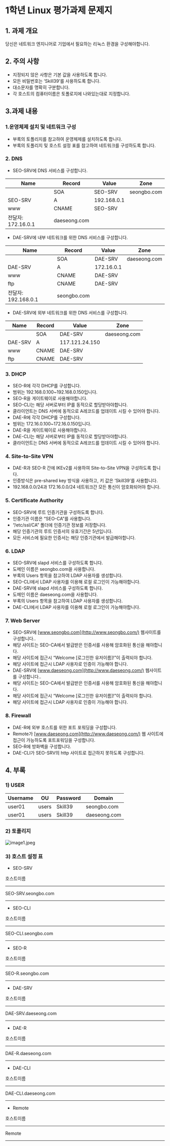 # 1학년 Linux 평가과제 문제지

## 1. 과제 개요

당신은 네트워크 엔지니어로 기업에서 필요하는 리눅스 환경을 구성해야합니다.

## 2. 주의 사항

- 지정되지 않은 사항은 기본 값을 사용하도록 합니다.
- 모든 비밀번호는 ‘Skill39’를 사용하도록 합니다.
- 대소문자를 명확히 구분합니다.
- 각 호스트의 컴퓨터이름은 토폴로지에 나와있는대로 지정합니다.

## 3.과제 내용

### 1.운영체제 설치 및 네트워크 구성

- 부록의 토폴리지를 참고하여 운영체제를 설치하도록 합니다.
- 부록의 토폴리지 및 호스트 설정 표를 참고하여 네트워크를 구성하도록 합니다.

### 2. **DNS**

- SEO-SRV에 DNS 서비스를 구성합니다.

| Name | Record | Value | Zone |
| --- | --- | --- | --- |
|  | SOA | SEO-SRV | seongbo.com |
| SEO-SRV | A | 192.168.0.1 |  |
| www | CNAME | SEO-SRV |  |
| 전달자: 172.16.0.1 | daeseong.com |  |  |
- DAE-SRV에 내부 네트워크를 위한 DNS 서비스를 구성합니다.

| Name | Record | Value | Zone |
| --- | --- | --- | --- |
|  | SOA | DAE-SRV | daeseong.com |
| DAE-SRV | A | 172.16.0.1 |  |
| www | CNAME | DAE-SRV |  |
| ftp | CNAME | DAE-SRV |  |
| 전달자: 192.168.0.1 | seongbo.com |  |  |
- DAE-SRV에 외부 네트워크를 위한 DNS 서비스를 구성합니다.

| Name | Record | Value | Zone |
| --- | --- | --- | --- |
|  | SOA | DAE-SRV | daeseong.com |
| DAE-SRV | A | 117.121.24.150 |  |
| www | CNAME | DAE-SRV |  |
| ftp | CNAME | DAE-SRV |  |

### 3. **DHCP**

- SEO-R에 각각 DHCP를 구성합니다.
- 범위는 192.168.0.100~192.168.0.150입니다.
- SEO-R을 게이트웨이로 사용해야합니다.
- SEO-CLI는 해당 서버로부터 IP를 동적으로 할당받아야합니다.
- 클라이언트는 DNS 서버에 동적으로 A레코드를 업데이트 시킬 수 있어야 합니다.
- DAE-R에 각각 DHCP를 구성합니다.
- 범위는 172.16.0.100~172.16.0.150입니다.
- DAE-R을 게이트웨이로 사용해야합니다.
- DAE-CLI는 해당 서버로부터 IP를 동적으로 할당받아야합니다.
- 클라이언트는 DNS 서버에 동적으로 A레코드를 업데이트 시킬 수 있어야 합니다.

### 4. **Site-to-Site VPN**

- DAE-R과 SEO-R 간에 IKEv2를 사용하여 Site-to-Site VPN을 구성하도록 합니다.
- 인증방식은 pre-shared key 방식을 사용하고, 키 값은 ‘Skill39’를 사용합니다.
- 192.168.0.0/24과 172.16.0.0/24 네트워크간 모든 통신이 암호화되어야 합니다.

### 5. **Certificate Authority**

- SEO-SRV에 루트 인증기관을 구성하도록 합니다.
- 인증기관 이름은 “SEO-CA”를 사용합니다.
- “/etc/ssl/CA” 폴더에 인증기관 정보를 저장합니다.
- 해당 인증기관의 루트 인증서의 유효기간은 5년입니다.
- 모든 서비스에 필요한 인증서는 해당 인증기관에서 발급해야합니다.

### 6. **LDAP**

- SEO-SRV에 slapd 서비스를 구성하도록 합니다.
- 도메인 이름은 seongbo.com을 사용합니다.
- 부록의 Users 항목을 참고하여 LDAP 사용자를 생성합니다.
- SEO-CLI에서 LDAP 사용자를 이용해 로컬 로그인이 가능해야합니다.
- DAE-SRV에 slapd 서비스를 구성하도록 합니다.
- 도메인 이름은 daeseong.com을 사용합니다.
- 부록의 Users 항목을 참고하여 LDAP 사용자를 생성합니다.
- DAE-CLI에서 LDAP 사용자를 이용해 로컬 로그인이 가능해야합니다.

### 7. **Web Server**

- SEO-SRV에 [www.seongbo.com](http://www.seongbo.com/) 웹사이트를 구성합니다..
- 해당 사이트는 SEO-CA에서 발급받은 인증서를 사용해 암호화된 통신을 해야합니다.
- 해당 사이트에 접근시 “Welcome [로그인한 유저이름]!”이 출력되야 합니다.
- 해당 사이트에 접근시 LDAP 사용자로 인증이 가능해야 합니다.
- DAE-SRV에 [www.daeseong.com](http://www.daeseong.com/) 웹사이트를 구성합니다..
- 해당 사이트는 SEO-CA에서 발급받은 인증서를 사용해 암호화된 통신을 해야합니다.
- 해당 사이트에 접근시 “Welcome [로그인한 유저이름]!”이 출력되야 합니다.
- 해당 사이트에 접근시 LDAP 사용자로 인증이 가능해야 합니다.

### 8. **Firewall**

- DAE-R에 외부 호스트를 위한 포트 포워딩을 구성합니다.
- Remote가 [www.daeseong.com](http://www.daeseong.com/) 웹 사이트에 접근이 가능하도록 포트포워딩을 구성합니다.
- SEO-R에 방화벽을 구성합니다.
- DAE-CLI가 SEO-SRV의 http 사이트로 접근하지 못하도록 구성합니다.

## 4. 부록

### 1) USER

| Username | OU | Password | Domain |
| --- | --- | --- | --- |
| user01 | users | Skill39 | seongbo.com |
| user01 | users | Skill39 | daeseong.com |

### 2) 토폴리지

![image1.jpeg](image1.jpeg)

### 3) 호스트 설정 표

- SEO-SRV

호스트이름

---

SEO-SRV.seongbo.com

---

- SEO-CLI

호스트이름

---

SEO-CLI.seongbo.com

---

- SEO-R

호스트이름

---

SEO-R.seongbo.com

---

- DAE-SRV

호스트이름

---

DAE-SRV.daeseong.com

---

- DAE-R

호스트이름

---

DAE-R.daeseong.com

---

- DAE-CLI

호스트이름

---

DAE-CLI.daeseong.com

---

- Remote

호스트이름

---

Remote

---
